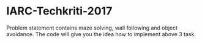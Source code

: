 # IARC-Techkriti-2017
Problem statement contains maze solving, wall following and object avoidance. The code will give you the idea how to implement above 3 task. 
